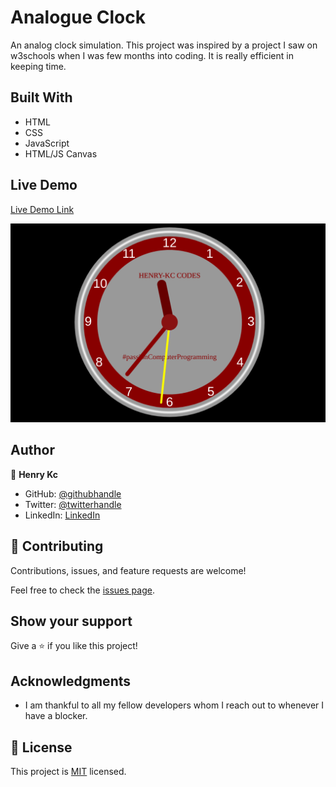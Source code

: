 # Analogue Clock
An analog clock simulation. This project was inspired by a project I saw on w3schools when I was few months into coding. It is really efficient in keeping time.
## Built With

- HTML
- CSS
- JavaScript
- HTML/JS Canvas

## Live Demo

[Live Demo Link](https://henrykc24.github.io/analogue-clock/)

![screenshot](./media/Screenshot.png)

## Author

👤 **Henry Kc**

- GitHub: [@githubhandle](https://github.com/henrykc24)
- Twitter: [@twitterhandle](https://twitter.com/henrykc24)
- LinkedIn: [LinkedIn](https://linkedin.com/in/henry-kc)


## 🤝 Contributing

Contributions, issues, and feature requests are welcome!

Feel free to check the [issues page](https://github.com/HENRYKC24/analogue-clock/issues/).

## Show your support

Give a ⭐️ if you like this project!

## Acknowledgments
- I am thankful to all my fellow developers whom I reach out to whenever I have a blocker.
## 📝 License

This project is [MIT](./LICENSE) licensed.
